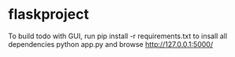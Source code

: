 # flaskproject
To build todo with GUI,
run pip install -r requirements.txt to insall all dependencies
python app.py
and browse http://127.0.0.1:5000/
